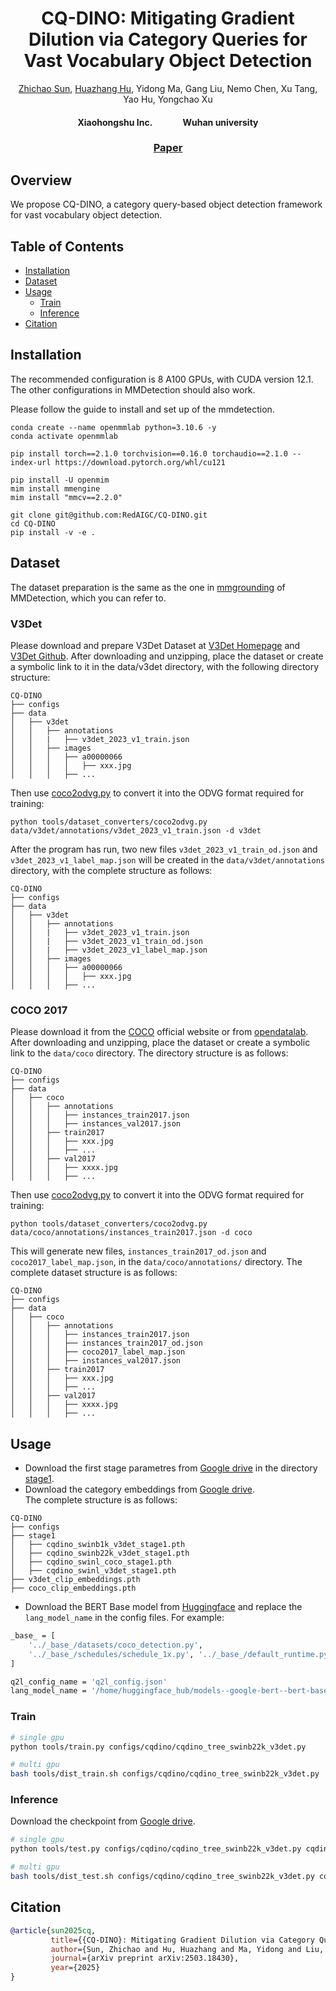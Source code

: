 <p align="center">
  <h1 align="center"> CQ-DINO: Mitigating Gradient Dilution via Category Queries for Vast Vocabulary Object Detection</h1>
  <p align="center">
<a href="https://sunzc-sunny.github.io/">Zhichao Sun</a>, <a href="https://github.com/HuazhangHu/">Huazhang Hu</a>, Yidong Ma, Gang Liu, Nemo Chen, Xu Tang, Yao Hu, Yongchao Xu
<h4 align="center"> Xiaohongshu Inc. &emsp;&emsp;&emsp; Wuhan university
  </p>
  <h3 align="center"><a href="https://arxiv.org/pdf/2503.18430">Paper</a>
  <!-- <div align="center"></div> -->
</p>

## Overview
We propose CQ-DINO, a category query-based object detection framework for vast vocabulary object detection.

## Table of Contents

- [Installation](#installation)
- [Dataset](#dataset)
- [Usage](#usage)
  - [Train](#train)
  - [Inference](#inference) 
- [Citation](#Citation)

## Installation
The recommended configuration is 8 A100 GPUs, with CUDA version 12.1. The other configurations in MMDetection should also work.

Please follow the guide to install and set up of the mmdetection. 
```
conda create --name openmmlab python=3.10.6 -y
conda activate openmmlab

pip install torch==2.1.0 torchvision==0.16.0 torchaudio==2.1.0 --index-url https://download.pytorch.org/whl/cu121

pip install -U openmim
mim install mmengine
mim install "mmcv==2.2.0"
```

```
git clone git@github.com:RedAIGC/CQ-DINO.git
cd CQ-DINO
pip install -v -e .
```


## Dataset
The dataset preparation is the same as the one in [mmgrounding](https://github.com/open-mmlab/mmdetection/blob/main/configs/mm_grounding_dino/dataset_prepare.md) of MMDetection, which you can refer to.

### V3Det

Please download and prepare V3Det Dataset at [V3Det Homepage](https://v3det.openxlab.org.cn/) and [V3Det Github](https://github.com/V3Det/V3Det). After downloading and unzipping, place the dataset or create a symbolic link to it in the data/v3det directory, with the following directory structure:
```
CQ-DINO
├── configs
├── data
│   ├── v3det
│   │   ├── annotations
│   │   |   ├── v3det_2023_v1_train.json
│   │   ├── images
│   │   │   ├── a00000066
│   │   │   │   ├── xxx.jpg
│   │   │   ├── ...
```
Then use [coco2odvg.py](../../tools/dataset_converters/coco2odvg.py) to convert it into the ODVG format required for training:
```shell
python tools/dataset_converters/coco2odvg.py data/v3det/annotations/v3det_2023_v1_train.json -d v3det
```
After the program has run, two new files `v3det_2023_v1_train_od.json` and `v3det_2023_v1_label_map.json` will be created in the `data/v3det/annotations` directory, with the complete structure as follows:
```text
CQ-DINO
├── configs
├── data
│   ├── v3det
│   │   ├── annotations
│   │   |   ├── v3det_2023_v1_train.json
│   │   |   ├── v3det_2023_v1_train_od.json
│   │   |   ├── v3det_2023_v1_label_map.json
│   │   ├── images
│   │   │   ├── a00000066
│   │   │   │   ├── xxx.jpg
│   │   │   ├── ...
```

### COCO 2017
Please download it from the [COCO](https://cocodataset.org/) official website or from [opendatalab](https://opendatalab.com/OpenDataLab/COCO_2017).
After downloading and unzipping, place the dataset or create a symbolic link to the `data/coco` directory. The directory structure is as follows:
```text
CQ-DINO
├── configs
├── data
│   ├── coco
│   │   ├── annotations
│   │   │   ├── instances_train2017.json
│   │   │   ├── instances_val2017.json
│   │   ├── train2017
│   │   │   ├── xxx.jpg
│   │   │   ├── ...
│   │   ├── val2017
│   │   │   ├── xxxx.jpg
│   │   │   ├── ...
```
Then use [coco2odvg.py](../../tools/dataset_converters/coco2odvg.py) to convert it into the ODVG format required for training:
```shell
python tools/dataset_converters/coco2odvg.py data/coco/annotations/instances_train2017.json -d coco
```
This will generate new files, `instances_train2017_od.json` and `coco2017_label_map.json`, in the `data/coco/annotations/` directory. The complete dataset structure is as follows:
```text
CQ-DINO
├── configs
├── data
│   ├── coco
│   │   ├── annotations
│   │   │   ├── instances_train2017.json
│   │   │   ├── instances_train2017_od.json
│   │   │   ├── coco2017_label_map.json
│   │   │   ├── instances_val2017.json
│   │   ├── train2017
│   │   │   ├── xxx.jpg
│   │   │   ├── ...
│   │   ├── val2017
│   │   │   ├── xxxx.jpg
│   │   │   ├── ...
```

## Usage
* Download the first stage parametres from [Google drive](https://drive.google.com/drive/folders/1LggcENXJ3OEfx2o-hIEMYwZYKfc_od1P?usp=sharing) in the directory [stage1](/stage1/).  
* Download the category embeddings from [Google drive](https://drive.google.com/drive/folders/1USmgokmPkMP7en6fZBLxitbJ4_vQ3Usw?usp=sharing).\
The complete  structure is as follows:
``` text
CQ-DINO
├── configs
├── stage1
│   ├── cqdino_swinb1k_v3det_stage1.pth
│   ├── cqdino_swinb22k_v3det_stage1.pth
│   ├── cqdino_swinl_coco_stage1.pth
│   ├── cqdino_swinl_v3det_stage1.pth
├── v3det_clip_embeddings.pth
├── coco_clip_embeddings.pth
```
* Download the BERT Base model from [Huggingface](https://huggingface.co/google-bert/bert-base-uncased) and replace the  `lang_model_name` in the config files. For example:
```bash
_base_ = [
    '../_base_/datasets/coco_detection.py',
    '../_base_/schedules/schedule_1x.py', '../_base_/default_runtime.py'
]

q2l_config_name = 'q2l_config.json'
lang_model_name = '/home/huggingface_hub/models--google-bert--bert-base-uncased'
```

### Train

```bash
# single gpu
python tools/train.py configs/cqdino/cqdino_tree_swinb22k_v3det.py 

# multi gpu
bash tools/dist_train.sh configs/cqdino/cqdino_tree_swinb22k_v3det.py  NUM_GPUs
```

### Inference
Download the checkpoint from [Google drive](https://drive.google.com/drive/folders/1QzKk6k7qDEGHWT3uoHkv4geZ7nmOfP5o?usp=sharing).

```bash
# single gpu
python tools/test.py configs/cqdino/cqdino_tree_swinb22k_v3det.py cqdino_swinb22k_v3det.pth

# multi gpu
bash tools/dist_test.sh configs/cqdino/cqdino_tree_swinb22k_v3det.py cqdino_swinb22k_v3det.pth NUM_GPUs
```

## Citation
```bibtex
@article{sun2025cq,
         title={{CQ-DINO}: Mitigating Gradient Dilution via Category Queries for Vast Vocabulary Object Detection},
         author={Sun, Zhichao and Hu, Huazhang and Ma, Yidong and Liu, Gang and Chen, Nemo and Tang, Xu and Xu, Yongchao},
         journal={arXiv preprint arXiv:2503.18430},
         year={2025}
}
```
